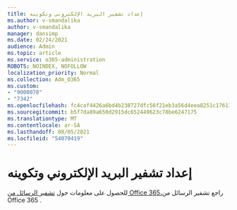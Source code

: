 ```yaml
---
title: إعداد تشفير البريد الإلكتروني وتكوينه
ms.author: v-smandalika
author: v-smandalika
manager: dansimp
ms.date: 02/24/2021
audience: Admin
ms.topic: article
ms.service: o365-administration
ROBOTS: NOINDEX, NOFOLLOW
localization_priority: Normal
ms.collection: Adm_O365
ms.custom:
- "9000078"
- "7342"
ms.openlocfilehash: fc4caf4426a6bd4b238727dfc56f21eb3a56d4eea8251c17611ea430e1a9ce05
ms.sourcegitcommit: b5f7da89a650d2915dc652449623c78be6247175
ms.translationtype: MT
ms.contentlocale: ar-SA
ms.lasthandoff: 08/05/2021
ms.locfileid: "54070419"
---
```

# <a name="set-up-and-configure-email-encryption"></a>إعداد تشفير البريد الإلكتروني وتكوينه

للحصول على معلومات حول [تشفير الرسائل من Office 365،](https://docs.microsoft.com/microsoft-365/compliance/ome)راجع تشفير الرسائل من Office 365 .


